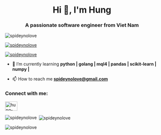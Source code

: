 <h1 align="center">Hi 👋, I'm Hung</h1>
<h3 align="center">A passionate software engineer from Viet Nam</h3>

<p align="left"> <img src="https://komarev.com/ghpvc/?username=spideynolove&label=Profile%20views&color=0e75b6&style=flat" alt="spideynolove" /> </p>

<p align="left"> <a href="https://github.com/ryo-ma/github-profile-trophy"><img src="https://github-profile-trophy.vercel.app/?username=spideynolove" alt="spideynolove" /></a> </p>

<p align="left"> <a href="https://twitter.com/spideynolove" target="blank"><img src="https://img.shields.io/twitter/follow/spideynolove?logo=twitter&style=for-the-badge" alt="spideynolove" /></a> </p>

- 🌱 I’m currently learning **python | golang | mql4 | pandas | scikit-learn | numpy |**

- 📫 How to reach me **spideynolove@gmail.com**

<h3 align="left">Connect with me:</h3>
<p align="left">
<a href="https://linkedin.com/in/hung-nguyen-61266321b" target="blank"><img align="center" src="https://raw.githubusercontent.com/rahuldkjain/github-profile-readme-generator/master/src/images/icons/Social/linked-in-alt.svg" alt="hung-nguyen-61266321b" height="30" width="40" /></a>
</p>
<p><img align="left" src="https://github-readme-stats.vercel.app/api/top-langs?username=spideynolove&show_icons=true&locale=en&layout=compact" alt="spideynolove" /></p>

<p>&nbsp;<img align="center" src="https://github-readme-stats.vercel.app/api?username=spideynolove&show_icons=true&locale=en" alt="spideynolove" /></p>
<p><img align="center" src="https://github-readme-streak-stats.herokuapp.com/?user=spideynolove&" alt="spideynolove" /></p>
